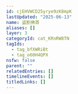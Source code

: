 ```yaml
---
id: cjEHVWCD25yrye9zK8mpK
lastUpdated: "2025-06-13"
name: 盗割佛首
aliases: []
layer: 3
categoryId: cat_KRnRW8TN
tagIds:
  - tag_bfXWRiBt
  - tag_o60H4QPX
nsfw: false
parent: ""
relatedEntries: []
timelineEvents: []
titledLinks: []
---
```


